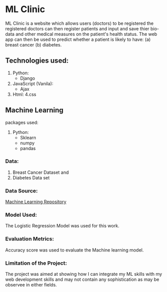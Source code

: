 # ML Clinic
ML Clinic is a website which allows users (doctors) to be registered
the registered doctors can then register patients and input and save thier bio-data and other medical
measures on the patient's health status. The web app can then be used to predict whether a patient is 
likely to have: (a) breast cancer (b) diabetes. 
 
## Technologies used:
1. Python:
   - Django
2. JavaScript (Vanila):
   - Ajax 
3. Html:
4.css

## Machine Learning 
packages used:
1. Python:
   - Sklearn
   - numpy
   - pandas

### Data:
1. Breast Cancer Dataset and 
2. Diabetes Data set 

### Data Source:
[Machine Learning Repository]()

### Model Used:
The Logistic Regression Model was used for this work.

### Evaluation Metrics:
Accuracy score was used to evaluate the Machine learning model.

### Limitation of the Project:
The project was aimed at showing how I can integrate my ML skills with my web development skills and may not contain any sophistication as may be observee in either fields. 








